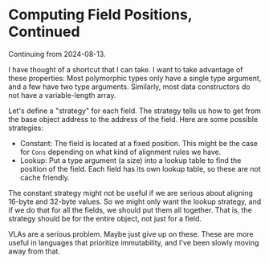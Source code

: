 # Computing Field Positions, Continued

Continuing from 2024-08-13.

I have thought of a shortcut that I can take. I want to take advantage
of these properties: Most polymorphic types only have a single type
argument, and a few have two type arguments. Similarly, most data
constructors do not have a variable-length array.

Let's define a "strategy" for each field. The strategy tells us how
to get from the base object address to the address of the field.
Here are some possible strategies:

* Constant: The field is located at a fixed position. This might be
  the case for `Cons` depending on what kind of alignment rules we have.
* Lookup: Put a type argument (a size) into a lookup table to find the
  position of the field. Each field has its own lookup table, so these
  are not cache friendly.

The constant strategy might not be useful if we are serious about aligning
16-byte and 32-byte values. So we might only want the lookup strategy, and
if we do that for all the fields, we should put them all together. That is,
the strategy should be for the entire object, not just for a field.

VLAs are a serious problem. Maybe just give up on these. These are more useful
in languages that prioritize immutability, and I've been slowly moving away
from that.
